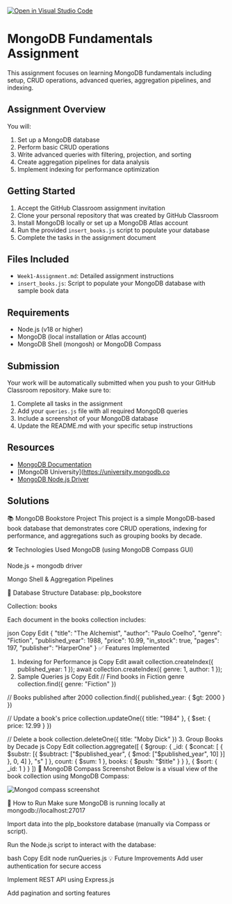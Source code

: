 [![Open in Visual Studio Code](https://classroom.github.com/assets/open-in-vscode-2e0aaae1b6195c2367325f4f02e2d04e9abb55f0b24a779b69b11b9e10269abc.svg)](https://classroom.github.com/online_ide?assignment_repo_id=19698725&assignment_repo_type=AssignmentRepo)
# MongoDB Fundamentals Assignment

This assignment focuses on learning MongoDB fundamentals including setup, CRUD operations, advanced queries, aggregation pipelines, and indexing.

## Assignment Overview

You will:
1. Set up a MongoDB database
2. Perform basic CRUD operations
3. Write advanced queries with filtering, projection, and sorting
4. Create aggregation pipelines for data analysis
5. Implement indexing for performance optimization

## Getting Started

1. Accept the GitHub Classroom assignment invitation
2. Clone your personal repository that was created by GitHub Classroom
3. Install MongoDB locally or set up a MongoDB Atlas account
4. Run the provided `insert_books.js` script to populate your database
5. Complete the tasks in the assignment document

## Files Included

- `Week1-Assignment.md`: Detailed assignment instructions
- `insert_books.js`: Script to populate your MongoDB database with sample book data

## Requirements

- Node.js (v18 or higher)
- MongoDB (local installation or Atlas account)
- MongoDB Shell (mongosh) or MongoDB Compass

## Submission

Your work will be automatically submitted when you push to your GitHub Classroom repository. Make sure to:

1. Complete all tasks in the assignment
2. Add your `queries.js` file with all required MongoDB queries
3. Include a screenshot of your MongoDB database
4. Update the README.md with your specific setup instructions

## Resources

- [MongoDB Documentation](https://docs.mongodb.com/)
- [MongoDB University](https://university.mongodb.co
- [MongoDB Node.js Driver](https://mongodb.github.io/node-mongodb-native/)



## Solutions


📚 MongoDB Bookstore Project
This project is a simple MongoDB-based book database that demonstrates core CRUD operations, indexing for performance, and aggregations such as grouping books by decade.

🛠️ Technologies Used
MongoDB (using MongoDB Compass GUI)

Node.js + mongodb driver

Mongo Shell & Aggregation Pipelines

📁 Database Structure
Database: plp_bookstore

Collection: books

Each document in the books collection includes:

json
Copy
Edit
{
  "title": "The Alchemist",
  "author": "Paulo Coelho",
  "genre": "Fiction",
  "published_year": 1988,
  "price": 10.99,
  "in_stock": true,
  "pages": 197,
  "publisher": "HarperOne"
}
✅ Features Implemented
1. Indexing for Performance
js
Copy
Edit
await collection.createIndex({ published_year: 1 });
await collection.createIndex({ genre: 1, author: 1 });
2. Sample Queries
js
Copy
Edit
// Find books in Fiction genre
collection.find({ genre: "Fiction" })

// Books published after 2000
collection.find({ published_year: { $gt: 2000 } })

// Update a book's price
collection.updateOne({ title: "1984" }, { $set: { price: 12.99 } })

// Delete a book
collection.deleteOne({ title: "Moby Dick" })
3. Group Books by Decade
js
Copy
Edit
collection.aggregate([
  {
    $group: {
      _id: {
        $concat: [
          { $substr: [{ $subtract: ["$published_year", { $mod: ["$published_year", 10] }] }, 0, 4] },
          "s"
        ]
      },
      count: { $sum: 1 },
      books: { $push: "$title" }
    }
  },
  { $sort: { _id: 1 } }
])
📸 MongoDB Compass Screenshot
Below is a visual view of the book collection using MongoDB Compass:

![Mongod compass screenshot](https://github.com/user-attachments/assets/c895f91a-3f8b-4210-a8ce-f9fa0b569e30)


🔄 How to Run
Make sure MongoDB is running locally at mongodb://localhost:27017

Import data into the plp_bookstore database (manually via Compass or script).

Run the Node.js script to interact with the database:

bash
Copy
Edit
node runQueries.js
💡 Future Improvements
Add user authentication for secure access

Implement REST API using Express.js

Add pagination and sorting features

